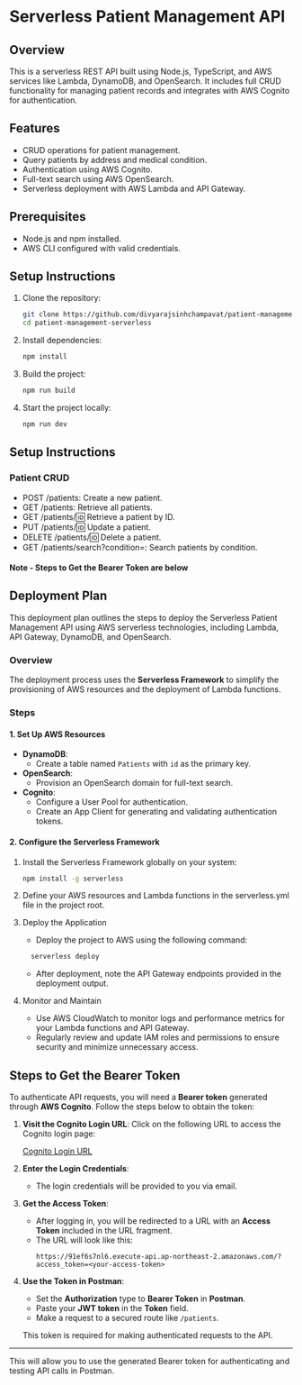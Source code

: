 # Serverless Patient Management API

## Overview
This is a serverless REST API built using Node.js, TypeScript, and AWS services like Lambda, DynamoDB, and OpenSearch. It includes full CRUD functionality for managing patient records and integrates with AWS Cognito for authentication.

## Features
- CRUD operations for patient management.
- Query patients by address and medical condition.
- Authentication using AWS Cognito.
- Full-text search using AWS OpenSearch.
- Serverless deployment with AWS Lambda and API Gateway.

## Prerequisites
- Node.js and npm installed.
- AWS CLI configured with valid credentials.

## Setup Instructions
1. Clone the repository:
   ```bash
   git clone https://github.com/divyarajsinhchampavat/patient-management-serverless.git
   cd patient-management-serverless
   
2. Install dependencies:
   ```bash
   npm install

2. Build the project:
   ```bash
   npm run build
   
2. Start the project locally:
   ```bash
   npm run dev
   
## Setup Instructions
### Patient CRUD
- POST /patients: Create a new patient.
- GET /patients: Retrieve all patients.
- GET /patients/:id: Retrieve a patient by ID.
- PUT /patients/:id: Update a patient.
- DELETE /patients/:id: Delete a patient.
- GET /patients/search?condition=<condition>: Search patients by condition.

#### Note - Steps to Get the Bearer Token are below

## Deployment Plan

This deployment plan outlines the steps to deploy the Serverless Patient Management API using AWS serverless technologies, including Lambda, API Gateway, DynamoDB, and OpenSearch.

### Overview
The deployment process uses the **Serverless Framework** to simplify the provisioning of AWS resources and the deployment of Lambda functions.

### Steps

#### 1. Set Up AWS Resources
- **DynamoDB**: 
  - Create a table named `Patients` with `id` as the primary key.
- **OpenSearch**:
  - Provision an OpenSearch domain for full-text search.
- **Cognito**:
  - Configure a User Pool for authentication.
  - Create an App Client for generating and validating authentication tokens.

#### 2. Configure the Serverless Framework
1. Install the Serverless Framework globally on your system:
   ```bash
   npm install -g serverless
2. Define your AWS resources and Lambda functions in the serverless.yml file in the project root.

3. Deploy the Application
      - Deploy the project to AWS using the following command:
    ```bash
      serverless deploy  
    ```  
      - After deployment, note the API Gateway endpoints provided in the deployment output.
4. Monitor and Maintain
   - Use AWS CloudWatch to monitor logs and performance metrics for your Lambda functions and API Gateway.
   - Regularly review and update IAM roles and permissions to ensure security and minimize unnecessary access.

## Steps to Get the Bearer Token

To authenticate API requests, you will need a **Bearer token** generated through **AWS Cognito**. Follow the steps below to obtain the token:

1. **Visit the Cognito Login URL**:
   Click on the following URL to access the Cognito login page:

   [Cognito Login URL](https://ap-northeast-26vqb4fuyb.auth.ap-northeast-2.amazoncognito.com/login?client_id=27rcua8ev88k3h9f2di1t3ff0d&redirect_uri=https%3A%2F%2F91ef6s7nl6.execute-api.ap-northeast-2.amazonaws.com%2F&response_type=token&scope=aws.cognito.signin.user.admin+email+openid+phone+profile)

2. **Enter the Login Credentials**:
   - The login credentials will be provided to you via email.
   
3. **Get the Access Token**:
   - After logging in, you will be redirected to a URL with an **Access Token** included in the URL fragment.
   - The URL will look like this:
     ```
     https://91ef6s7nl6.execute-api.ap-northeast-2.amazonaws.com/?access_token=<your-access-token>
     ```

4. **Use the Token in Postman**:
   - Set the **Authorization** type to **Bearer Token** in **Postman**.
   - Paste your **JWT token** in the **Token** field.
   - Make a request to a secured route like `/patients`.
   
   This token is required for making authenticated requests to the API.

---

This will allow you to use the generated Bearer token for authenticating and testing API calls in Postman.
